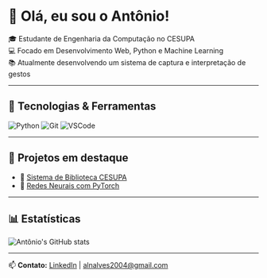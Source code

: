 # 👋 Olá, eu sou o Antônio!

🎓 Estudante de Engenharia da Computação no CESUPA  
💻 Focado em Desenvolvimento Web, Python e Machine Learning                                   
📚 Atualmente desenvolvendo um sistema de captura e interpretação de gestos 

---

## 🚀 Tecnologias & Ferramentas
![Python](https://img.shields.io/badge/Python-3776AB?style=for-the-badge&logo=python&logoColor=white)
![Git](https://img.shields.io/badge/Git-F05033?style=for-the-badge&logo=git&logoColor=white)
![VSCode](https://img.shields.io/badge/VSCode-007ACC?style=for-the-badge&logo=visual-studio-code&logoColor=white)

---

## 📌 Projetos em destaque
- 📖 [Sistema de Biblioteca CESUPA](https://github.com/seu-usuario/biblioteca-cesupa)  
- 🤖 [Redes Neurais com PyTorch](https://github.com/seu-usuario/pytorch-labs)

---

## 📊 Estatísticas
![Antônio's GitHub stats](https://github-readme-stats.vercel.app/api?username=Tony38700&show_icons=true&theme=tokyonight)

---

📫 **Contato:** [LinkedIn](https://www.linkedin.com/in/seu-linkedin) | alnalves2004@gmail.com
